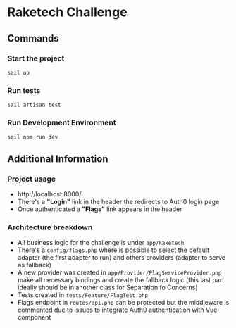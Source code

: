 # Raketech Challenge

## Commands

### Start the project
```shell
sail up
```

### Run tests
```shell
sail artisan test
```

### Run Development Environment
```shell
sail npm run dev
```

## Additional Information

### Project usage

- http://localhost:8000/
- There's a **"Login"** link in the header the redirects to Auth0 login page
- Once authenticated a **"Flags"** link appears in the header

### Architecture breakdown

- All business logic for the challenge is under `app/Raketech`
- There's a `config/flags.php` where is possible to select the default adapter (the first adapter to run) and others providers (adapter to serve as fallback)
- A new provider was created in `app/Provider/FlagServiceProvider.php` make all necessary bindings and create the fallback logic (this last part ideally should be in another class for Separation fo Concerns)
- Tests created in `tests/Feature/FlagTest.php`
- Flags endpoint in `routes/api.php` can be protected but the middleware is commented due to issues to integrate Auth0 authentication with Vue component

